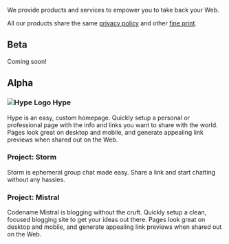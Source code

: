 We provide products and services to empower you to take back your Web.

All our products share the same [privacy policy][1] and other [fine print][2].

## Beta

Coming soon!

## Alpha

### ![Hype Logo][3] Hype



Hype is an easy, custom homepage. Quickly setup a personal or professional page with the info and links you want to share with the world. Pages look great on desktop and mobile, and generate appealing link previews when shared out on the Web.

### Project: Storm

Storm is ephemeral group chat made easy. Share a link and start chatting without any hassles.

### Project: Mistral

Codename Mistral is blogging without the cruft. Quickly setup a clean, focused blogging site to get your ideas out there. Pages look great on desktop and mobile, and generate appealing link previews when shared out on the Web.

[1]: /legal/privacy-policy
[2]: /legal-information
[3]: /media/hype-logo.png
